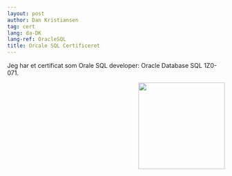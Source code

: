 ```yaml
---
layout: post
author: Dan Kristiansen
tag: cert
lang: da-DK
lang-ref: OracleSQL
title: Orcale SQL Certificeret
---
```


Jeg har et certificat som Orale SQL developer: Oracle Database SQL 1Z0-071.

<img src="https://education.oracle.com/file/general/new-cert-badge.png" class="img-fluid" width="200" style="float:right">